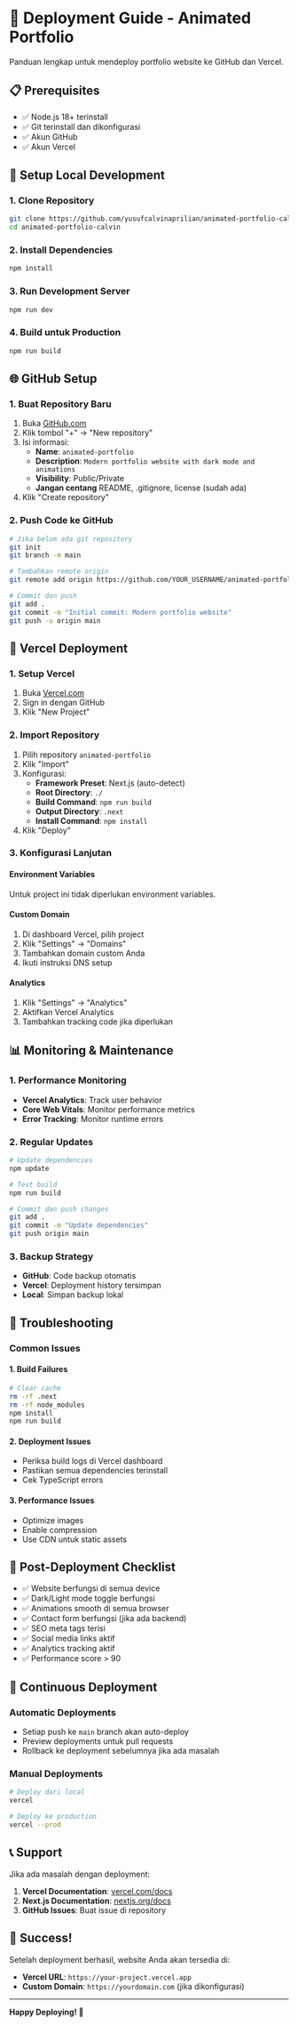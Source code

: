 # 🚀 Deployment Guide - Animated Portfolio

Panduan lengkap untuk mendeploy portfolio website ke GitHub dan Vercel.

## 📋 Prerequisites

- ✅ Node.js 18+ terinstall
- ✅ Git terinstall dan dikonfigurasi
- ✅ Akun GitHub
- ✅ Akun Vercel

## 🔧 Setup Local Development

### 1. Clone Repository
```bash
git clone https://github.com/yusufcalvinaprilian/animated-portfolio-calvin.git
cd animated-portfolio-calvin
```

### 2. Install Dependencies
```bash
npm install
```

### 3. Run Development Server
```bash
npm run dev
```

### 4. Build untuk Production
```bash
npm run build
```

## 🌐 GitHub Setup

### 1. Buat Repository Baru
1. Buka [GitHub.com](https://github.com)
2. Klik tombol "+" → "New repository"
3. Isi informasi:
   - **Name**: `animated-portfolio`
   - **Description**: `Modern portfolio website with dark mode and animations`
   - **Visibility**: Public/Private
   - **Jangan centang** README, .gitignore, license (sudah ada)
4. Klik "Create repository"

### 2. Push Code ke GitHub
```bash
# Jika belum ada git repository
git init
git branch -m main

# Tambahkan remote origin
git remote add origin https://github.com/YOUR_USERNAME/animated-portfolio.git

# Commit dan push
git add .
git commit -m "Initial commit: Modern portfolio website"
git push -u origin main
```

## 🚀 Vercel Deployment

### 1. Setup Vercel
1. Buka [Vercel.com](https://vercel.com)
2. Sign in dengan GitHub
3. Klik "New Project"

### 2. Import Repository
1. Pilih repository `animated-portfolio`
2. Klik "Import"
3. Konfigurasi:
   - **Framework Preset**: Next.js (auto-detect)
   - **Root Directory**: `./`
   - **Build Command**: `npm run build`
   - **Output Directory**: `.next`
   - **Install Command**: `npm install`
4. Klik "Deploy"

### 3. Konfigurasi Lanjutan

#### Environment Variables
Untuk project ini tidak diperlukan environment variables.

#### Custom Domain
1. Di dashboard Vercel, pilih project
2. Klik "Settings" → "Domains"
3. Tambahkan domain custom Anda
4. Ikuti instruksi DNS setup

#### Analytics
1. Klik "Settings" → "Analytics"
2. Aktifkan Vercel Analytics
3. Tambahkan tracking code jika diperlukan

## 📊 Monitoring & Maintenance

### 1. Performance Monitoring
- **Vercel Analytics**: Track user behavior
- **Core Web Vitals**: Monitor performance metrics
- **Error Tracking**: Monitor runtime errors

### 2. Regular Updates
```bash
# Update dependencies
npm update

# Test build
npm run build

# Commit dan push changes
git add .
git commit -m "Update dependencies"
git push origin main
```

### 3. Backup Strategy
- **GitHub**: Code backup otomatis
- **Vercel**: Deployment history tersimpan
- **Local**: Simpan backup lokal

## 🔧 Troubleshooting

### Common Issues

#### 1. Build Failures
```bash
# Clear cache
rm -rf .next
rm -rf node_modules
npm install
npm run build
```

#### 2. Deployment Issues
- Periksa build logs di Vercel dashboard
- Pastikan semua dependencies terinstall
- Cek TypeScript errors

#### 3. Performance Issues
- Optimize images
- Enable compression
- Use CDN untuk static assets

## 📱 Post-Deployment Checklist

- ✅ Website berfungsi di semua device
- ✅ Dark/Light mode toggle berfungsi
- ✅ Animations smooth di semua browser
- ✅ Contact form berfungsi (jika ada backend)
- ✅ SEO meta tags terisi
- ✅ Social media links aktif
- ✅ Analytics tracking aktif
- ✅ Performance score > 90

## 🔄 Continuous Deployment

### Automatic Deployments
- Setiap push ke `main` branch akan auto-deploy
- Preview deployments untuk pull requests
- Rollback ke deployment sebelumnya jika ada masalah

### Manual Deployments
```bash
# Deploy dari local
vercel

# Deploy ke production
vercel --prod
```

## 📞 Support

Jika ada masalah dengan deployment:

1. **Vercel Documentation**: [vercel.com/docs](https://vercel.com/docs)
2. **Next.js Documentation**: [nextjs.org/docs](https://nextjs.org/docs)
3. **GitHub Issues**: Buat issue di repository

## 🎉 Success!

Setelah deployment berhasil, website Anda akan tersedia di:
- **Vercel URL**: `https://your-project.vercel.app`
- **Custom Domain**: `https://yourdomain.com` (jika dikonfigurasi)

---

**Happy Deploying! 🚀**
